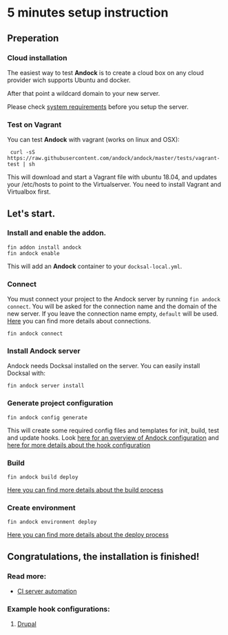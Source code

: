 # 5 minutes setup instruction

## Preperation
### Cloud installation
The easiest way to test <b>Andock</b> is to create a cloud box on any cloud provider wich supports Ubuntu and docker.

After that point a wildcard domain to your new server.

Please check [system requirements](system-requirements.md) before you setup the server.

### Test on Vagrant
You can test <b>Andock</b> with vagrant (works on linux and OSX):

```
 curl -sS https://raw.githubusercontent.com/andock/andock/master/tests/vagrant-test | sh
```
This will download and start a Vagrant file with ubuntu 18.04, and updates your /etc/hosts to point to the Virtualserver. 
You need to install Vagrant and Virtualbox first.

## Let's start.
### Install and enable the addon.
```
fin addon install andock
fin andock enable
```
This will add an <b>Andock</b> container to your `docksal-local.yml`.

### Connect
You must connect your project to the Andock server by running `fin andock connect`. You will be asked for the connection name and the domain of the new server.
If you leave the connection name empty, `default` will be used. [Here](../configuration/connections.md) you can find more details about connections.
```
fin andock connect
```
### Install Andock server
Andock needs Docksal installed on the server. You can easily install Docksal with: 
```
fin andock server install
```
### Generate project configuration
```
fin andock config generate
```
This will create some required config files and templates for init, build, test and update hooks. 
Look [here for an overview of Andock configuration](../configuration/andock.md) and [here for more details about the hook configuration](../configuration/hooks.md) 

### Build 
```
fin andock build deploy
```
[Here you can find more details about the build process](../configuration/build.md)

### Create environment
```
fin andock environment deploy
```
[Here you can find more details about the deploy process](../configuration/environment.md)
## Congratulations, the installation is finished!

### Read more:
* [CI server automation](../integrations/ci.md)
### Example hook configurations:
1. [Drupal](../configuration/example-drupal-hooks.md)
